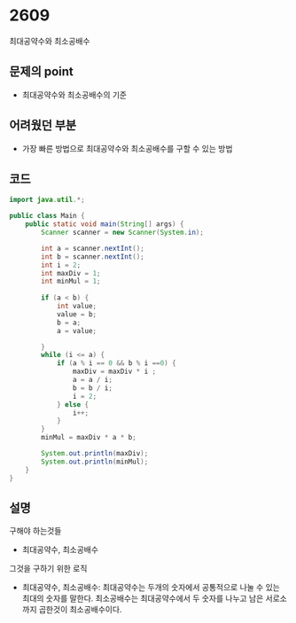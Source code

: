 # 2609
최대공약수와 최소공배수
## 문제의 point 
- 최대공약수와 최소공배수의 기준

## 어려웠던 부분
- 가장 빠른 방법으로 최대공약수와 최소공배수를 구할 수 있는 방법
## 코드
```java
import java.util.*;

public class Main {
    public static void main(String[] args) {
        Scanner scanner = new Scanner(System.in);

        int a = scanner.nextInt();
        int b = scanner.nextInt();
        int i = 2;
        int maxDiv = 1;
        int minMul = 1;
        
        if (a < b) {
            int value;
            value = b;
            b = a;
            a = value;

        }
        while (i <= a) {
            if (a % i == 0 && b % i ==0) {
                maxDiv = maxDiv * i ;
                a = a / i;
                b = b / i;
                i = 2;
            } else {
                i++;
            }
        }
        minMul = maxDiv * a * b;

        System.out.println(maxDiv);
        System.out.println(minMul);
    }
}
```

## 설명 
구해야 하는것들
- 최대공약수, 최소공배수

그것을 구하기 위한 로직
- 최대공약수, 최소공배수: 최대공약수는 두개의 숫자에서 공통적으로 나눌 수 있는 최대의 숫자를 말한다. 최소공배수는 최대공약수에서 두 숫자를 나누고 남은 서로소까지 곱한것이 최소공배수이다.
